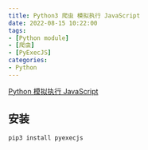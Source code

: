 ```yaml
---
title: Python3 爬虫 模拟执行 JavaScript
date: 2022-08-15 10:22:00
tags:
- [Python module]
- [爬虫]
- [PyExecJS]
categories:
- Python
---
```



[Python 模拟执行 JavaScript](https://cuiqingcai.com/2022114.html)

## 安装

```python
pip3 install pyexecjs
```